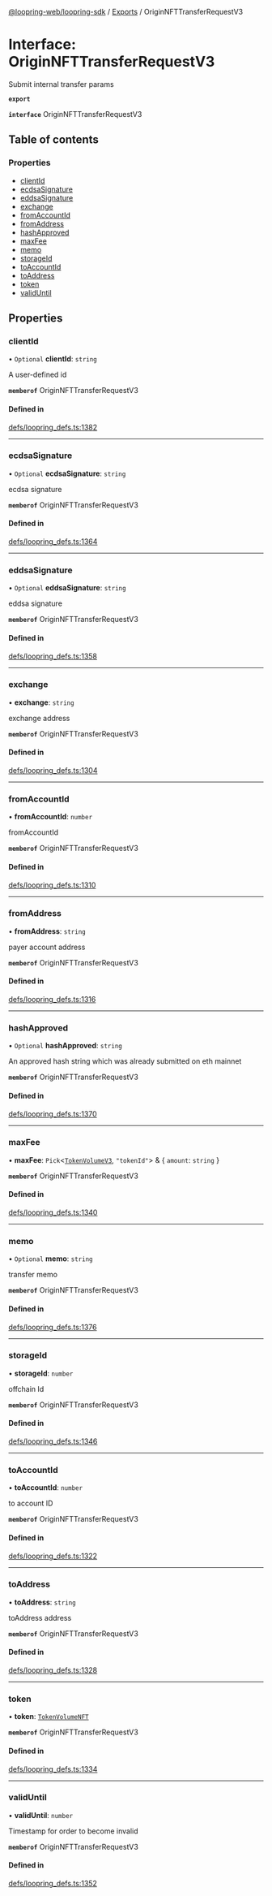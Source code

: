 [@loopring-web/loopring-sdk](../README.md) / [Exports](../modules.md) / OriginNFTTransferRequestV3

# Interface: OriginNFTTransferRequestV3

Submit internal transfer params

**`export`**

**`interface`** OriginNFTTransferRequestV3

## Table of contents

### Properties

- [clientId](OriginNFTTransferRequestV3.md#clientid)
- [ecdsaSignature](OriginNFTTransferRequestV3.md#ecdsasignature)
- [eddsaSignature](OriginNFTTransferRequestV3.md#eddsasignature)
- [exchange](OriginNFTTransferRequestV3.md#exchange)
- [fromAccountId](OriginNFTTransferRequestV3.md#fromaccountid)
- [fromAddress](OriginNFTTransferRequestV3.md#fromaddress)
- [hashApproved](OriginNFTTransferRequestV3.md#hashapproved)
- [maxFee](OriginNFTTransferRequestV3.md#maxfee)
- [memo](OriginNFTTransferRequestV3.md#memo)
- [storageId](OriginNFTTransferRequestV3.md#storageid)
- [toAccountId](OriginNFTTransferRequestV3.md#toaccountid)
- [toAddress](OriginNFTTransferRequestV3.md#toaddress)
- [token](OriginNFTTransferRequestV3.md#token)
- [validUntil](OriginNFTTransferRequestV3.md#validuntil)

## Properties

### clientId

• `Optional` **clientId**: `string`

A user-defined id

**`memberof`** OriginNFTTransferRequestV3

#### Defined in

[defs/loopring_defs.ts:1382](https://github.com/Loopring/loopring_sdk/blob/d5fca11/src/defs/loopring_defs.ts#L1382)

___

### ecdsaSignature

• `Optional` **ecdsaSignature**: `string`

ecdsa signature

**`memberof`** OriginNFTTransferRequestV3

#### Defined in

[defs/loopring_defs.ts:1364](https://github.com/Loopring/loopring_sdk/blob/d5fca11/src/defs/loopring_defs.ts#L1364)

___

### eddsaSignature

• `Optional` **eddsaSignature**: `string`

eddsa signature

**`memberof`** OriginNFTTransferRequestV3

#### Defined in

[defs/loopring_defs.ts:1358](https://github.com/Loopring/loopring_sdk/blob/d5fca11/src/defs/loopring_defs.ts#L1358)

___

### exchange

• **exchange**: `string`

exchange address

**`memberof`** OriginNFTTransferRequestV3

#### Defined in

[defs/loopring_defs.ts:1304](https://github.com/Loopring/loopring_sdk/blob/d5fca11/src/defs/loopring_defs.ts#L1304)

___

### fromAccountId

• **fromAccountId**: `number`

fromAccountId

**`memberof`** OriginNFTTransferRequestV3

#### Defined in

[defs/loopring_defs.ts:1310](https://github.com/Loopring/loopring_sdk/blob/d5fca11/src/defs/loopring_defs.ts#L1310)

___

### fromAddress

• **fromAddress**: `string`

payer account address

**`memberof`** OriginNFTTransferRequestV3

#### Defined in

[defs/loopring_defs.ts:1316](https://github.com/Loopring/loopring_sdk/blob/d5fca11/src/defs/loopring_defs.ts#L1316)

___

### hashApproved

• `Optional` **hashApproved**: `string`

An approved hash string which was already submitted on eth mainnet

**`memberof`** OriginNFTTransferRequestV3

#### Defined in

[defs/loopring_defs.ts:1370](https://github.com/Loopring/loopring_sdk/blob/d5fca11/src/defs/loopring_defs.ts#L1370)

___

### maxFee

• **maxFee**: `Pick`<[`TokenVolumeV3`](TokenVolumeV3.md), ``"tokenId"``\> & { `amount`: `string`  }

**`memberof`** OriginNFTTransferRequestV3

#### Defined in

[defs/loopring_defs.ts:1340](https://github.com/Loopring/loopring_sdk/blob/d5fca11/src/defs/loopring_defs.ts#L1340)

___

### memo

• `Optional` **memo**: `string`

transfer memo

**`memberof`** OriginNFTTransferRequestV3

#### Defined in

[defs/loopring_defs.ts:1376](https://github.com/Loopring/loopring_sdk/blob/d5fca11/src/defs/loopring_defs.ts#L1376)

___

### storageId

• **storageId**: `number`

offchain Id

**`memberof`** OriginNFTTransferRequestV3

#### Defined in

[defs/loopring_defs.ts:1346](https://github.com/Loopring/loopring_sdk/blob/d5fca11/src/defs/loopring_defs.ts#L1346)

___

### toAccountId

• **toAccountId**: `number`

to account ID

**`memberof`** OriginNFTTransferRequestV3

#### Defined in

[defs/loopring_defs.ts:1322](https://github.com/Loopring/loopring_sdk/blob/d5fca11/src/defs/loopring_defs.ts#L1322)

___

### toAddress

• **toAddress**: `string`

toAddress address

**`memberof`** OriginNFTTransferRequestV3

#### Defined in

[defs/loopring_defs.ts:1328](https://github.com/Loopring/loopring_sdk/blob/d5fca11/src/defs/loopring_defs.ts#L1328)

___

### token

• **token**: [`TokenVolumeNFT`](TokenVolumeNFT.md)

**`memberof`** OriginNFTTransferRequestV3

#### Defined in

[defs/loopring_defs.ts:1334](https://github.com/Loopring/loopring_sdk/blob/d5fca11/src/defs/loopring_defs.ts#L1334)

___

### validUntil

• **validUntil**: `number`

Timestamp for order to become invalid

**`memberof`** OriginNFTTransferRequestV3

#### Defined in

[defs/loopring_defs.ts:1352](https://github.com/Loopring/loopring_sdk/blob/d5fca11/src/defs/loopring_defs.ts#L1352)
